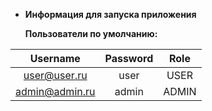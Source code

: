 
- **Информация для запуска приложения**


  **Пользователи по умолчанию:**

|    Username    | Password | Role  |
|:--------------:|:--------:|:-----:|
|  user@user.ru  |   user   | USER  |
| admin@admin.ru |  admin   | ADMIN |

